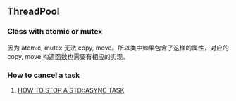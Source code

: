 ## ThreadPool

### Class with atomic or mutex

因为 atomic, mutex 无法 copy, move。所以类中如果包含了这样的属性，对应的 copy, move 构造函数也需要有相应的实现。

### How to cancel a task

1. [HOW TO STOP A STD::ASYNC TASK](https://studiofreya.com/2015/07/05/how-to-stop-a-std-async-task/)
